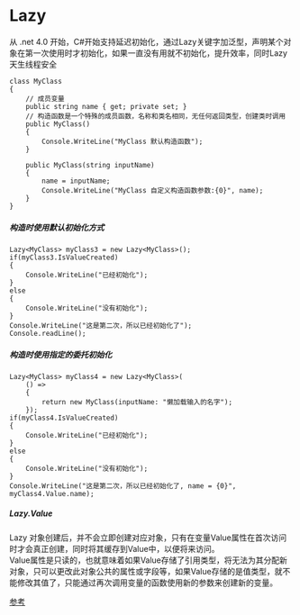 # Lazy

从 .net 4.0 开始，C#开始支持延迟初始化，通过Lazy关键字加泛型，声明某个对象在第一次使用时才初始化，如果一直没有用就不初始化，提升效率，同时Lazy天生线程安全

```
class MyClass
{
    // 成员变量
    public string name { get; private set; }
    // 构造函数是一个特殊的成员函数，名称和类名相同，无任何返回类型，创建类时调用
    public MyClass()
    {
        Console.WriteLine("MyClass 默认构造函数");
    }

    public MyClass(string inputName)
    {
        name = inputName;
        Console.WriteLine("MyClass 自定义构造函数参数:{0}", name);
    }
}
```

##### 构造时使用默认初始化方式

```
Lazy<MyClass> myClass3 = new Lazy<MyClass>();
if(myClass3.IsValueCreated)
{
    Console.WriteLine("已经初始化");
}
else
{
    Console.WriteLine("没有初始化");
}
Console.WriteLine("这是第二次，所以已经初始化了");
Console.readLine();
```

##### 构造时使用指定的委托初始化

```
Lazy<MyClass> myClass4 = new Lazy<MyClass>(
    () =>
    {
        return new MyClass(inputName: "懒加载输入的名字");
    });
if(myClass4.IsValueCreated)
{
    Console.WriteLine("已经初始化");
}
else
{
    Console.WriteLine("没有初始化");
}
Console.WriteLine("这是第二次，所以已经初始化了, name = {0}", myClass4.Value.name);
```

##### Lazy.Value 

Lazy 对象创建后，并不会立即创建对应对象，只有在变量Value属性在首次访问时才会真正创建，同时将其缓存到Value中，以便将来访问。   
Value属性是只读的，也就意味着如果Value存储了引用类型，将无法为其分配新对象，只可以更改此对象公共的属性或字段等，如果Value存储的是值类型，就不能修改其值了，只能通过再次调用变量的函数使用新的参数来创建新的变量。

[参考](https://blog.csdn.net/mingtianqingtian/article/details/112174792)